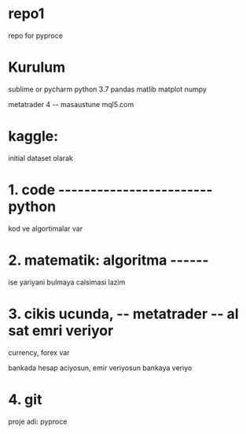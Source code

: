 # repo1
repo for pyproce

# Kurulum
sublime  or pycharm
python 3.7
pandas
matlib
matplot
numpy

metatrader 4 -- masaustune 
mql5.com

# kaggle:
   initial dataset olarak


# 1. code ------------------------python
kod ve algortimalar var

# 2. matematik: algoritma  ------
ise yariyani bulmaya calsimasi lazim

# 3. cikis ucunda, -- metatrader -- al sat emri veriyor
 currency, forex var

bankada hesap aciyosun, emir veriyosun bankaya veriyo

# 4. git
proje adi: pyproce
